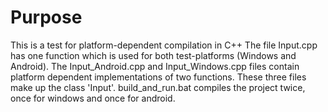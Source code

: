 # Purpose
This is a test for platform-dependent compilation in C++
The file Input.cpp has one function which is used for both test-platforms (Windows and Android).
The Input_Android.cpp and Input_Windows.cpp files contain platform dependent implementations of two functions.
These three files make up the class 'Input'.
build_and_run.bat compiles the project twice, once for windows and once for android.